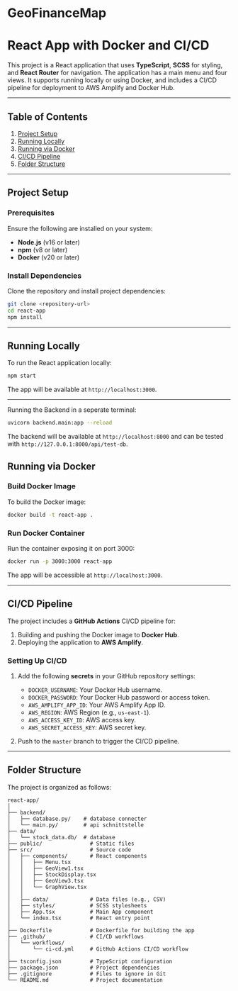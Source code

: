 # GeoFinanceMap

# React App with Docker and CI/CD

This project is a React application that uses **TypeScript**, **SCSS** for styling, and **React Router** for navigation. The application has a main menu and four views. It supports running locally or using Docker, and includes a CI/CD pipeline for deployment to AWS Amplify and Docker Hub.

---

## Table of Contents

1. [Project Setup](#project-setup)
2. [Running Locally](#running-locally)
3. [Running via Docker](#running-via-docker)
4. [CI/CD Pipeline](#cicd-pipeline)
5. [Folder Structure](#folder-structure)

---

## Project Setup

### Prerequisites

Ensure the following are installed on your system:

- **Node.js** (v16 or later)
- **npm** (v8 or later)
- **Docker** (v20 or later)

### Install Dependencies

Clone the repository and install project dependencies:

```bash
git clone <repository-url>
cd react-app
npm install
```

---

## Running Locally

To run the React application locally:

```bash
npm start
```

The app will be available at `http://localhost:3000`.

---

Running the Backend in a seperate terminal:

```bash
uvicorn backend.main:app --reload
```

The backend will be available at `http://localhost:8000` and can be tested with `http://127.0.0.1:8000/api/test-db`.

## Running via Docker

### Build Docker Image

To build the Docker image:

```bash
docker build -t react-app .
```

### Run Docker Container

Run the container exposing it on port 3000:

```bash
docker run -p 3000:3000 react-app
```

The app will be accessible at `http://localhost:3000`.

---

## CI/CD Pipeline

The project includes a **GitHub Actions** CI/CD pipeline for:

1. Building and pushing the Docker image to **Docker Hub**.
2. Deploying the application to **AWS Amplify**.

### Setting Up CI/CD

1. Add the following **secrets** in your GitHub repository settings:
    - `DOCKER_USERNAME`: Your Docker Hub username.
    - `DOCKER_PASSWORD`: Your Docker Hub password or access token.
    - `AWS_AMPLIFY_APP_ID`: Your AWS Amplify App ID.
    - `AWS_REGION`: AWS Region (e.g., `us-east-1`).
    - `AWS_ACCESS_KEY_ID`: AWS access key.
    - `AWS_SECRET_ACCESS_KEY`: AWS secret key.

2. Push to the `master` branch to trigger the CI/CD pipeline.

---

## Folder Structure

The project is organized as follows:

```plaintext
react-app/
│
├── backend/ 
│   ├── database.py/    # database connecter
│   └── main.py/        # api schnittstelle
├── data/ 
│   └── stock_data.db/  # database
├── public/               # Static files
├── src/                  # Source code
│   ├── components/       # React components
│   │   ├── Menu.tsx
│   │   ├── GeoView1.tsx
│   │   ├── StockDisplay.tsx
│   │   ├── GeoView3.tsx
│   │   └── GraphView.tsx
│   │
│   ├── data/             # Data files (e.g., CSV)
│   ├── styles/           # SCSS stylesheets
│   ├── App.tsx           # Main App component
│   └── index.tsx         # React entry point
│
├── Dockerfile            # Dockerfile for building the app
├── .github/              # CI/CD workflows
│   └── workflows/
│       └── ci-cd.yml     # GitHub Actions CI/CD workflow
│
├── tsconfig.json         # TypeScript configuration
├── package.json          # Project dependencies
├── .gitignore            # Files to ignore in Git
└── README.md             # Project documentation
```